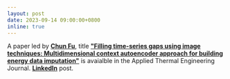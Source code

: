 ```yaml
---
layout: post
date: 2023-09-14 09:00:00+0800
inline: true
---
```


A paper led by [**Chun Fu**](https://www.linkedin.com/in/chun-fu/), title [**"Filling time-series gaps using image techniques: Multidimensional context autoencoder approach for building energy data imputation"**](https://www.sciencedirect.com/science/article/abs/pii/S1359431123015740?via%3Dihub) is avaialble in the Applied Thermal Engineering Journal. [**LinkedIn**](https://www.linkedin.com/feed/update/urn:li:activity:7108061233618042880/) post.

